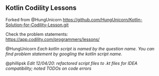 ## Kotlin Codility Lessons
Forked from @HungUnicorn 
https://github.com/HungUnicorn/Kotlin-Solution-for-Codility-Lesson.git

Check the problem statements:
https://app.codility.com/programmers/lessons/

@HungUnicorn 
*Each kotlin script is named by the question name. You can find problem statement by googling the kotlin script name.*

@phillipsk
*Edit 12/04/20: refactored script files to .kt files for IDEA compatibility; noted TODOs on code errors*